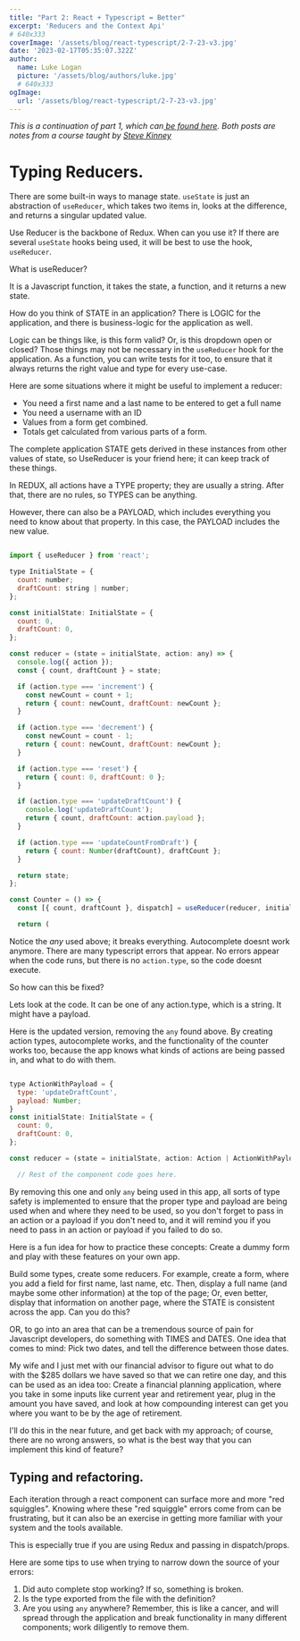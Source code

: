 ```yaml
---
title: "Part 2: React + Typescript = Better"
excerpt: 'Reducers and the Context Api'
# 640x333
coverImage: '/assets/blog/react-typescript/2-7-23-v3.jpg'
date: '2023-02-17T05:35:07.322Z'
author:
  name: Luke Logan
  picture: '/assets/blog/authors/luke.jpg'
  # 640x333
ogImage:
  url: '/assets/blog/react-typescript/2-7-23-v3.jpg'
---
```


*This is a continuation of part 1, which can[ be found here](https://loganwebdev.com/posts/react-and-typescript1). Both posts are notes from a course taught by [Steve Kinney](https://stevekinney.github.io/)*

# Typing Reducers.

There are some built-in ways to manage state. `useState` is just an abstraction of `useReducer`, which takes two items in, looks at the difference, and returns a singular updated value.

Use Reducer is the backbone of Redux. When can you use it? If there are several `useState` hooks being used, it will be best to use the hook, `useReducer`.

What is useReducer?

It is a Javascript function, it takes the state, a function, and it returns a new state.

How do you think of STATE in an application?
There is LOGIC for the application, and there is business-logic for the application as well.

Logic can be things like, is this form valid? Or, is this dropdown open or closed? Those things may not be necessary in the `useReducer` hook for the application. As a function, you can write tests for it too, to ensure that it always returns the right value and type for every use-case.

Here are some situations where it might be useful to implement a reducer:

- You need a first name and a last name to be entered to get a full name
- You need a username with an ID
- Values from a form get combined.
- Totals get calculated from various parts of a form.

The complete application STATE gets derived in these instances from other values of state, so UseReducer is your friend here; it can keep track of these things.

In REDUX, all actions have a TYPE property; they are usually a string. After that, there are no rules, so TYPES can be anything.

However, there can also be a PAYLOAD, which includes everything you need to know about that property. In this case, the PAYLOAD includes the new value.

```js

import { useReducer } from 'react';

type InitialState = {
  count: number;
  draftCount: string | number;
};

const initialState: InitialState = {
  count: 0,
  draftCount: 0,
};

const reducer = (state = initialState, action: any) => {
  console.log({ action });
  const { count, draftCount } = state;

  if (action.type === 'increment') {
    const newCount = count + 1;
    return { count: newCount, draftCount: newCount };
  }

  if (action.type === 'decrement') {
    const newCount = count - 1;
    return { count: newCount, draftCount: newCount };
  }

  if (action.type === 'reset') {
    return { count: 0, draftCount: 0 };
  }

  if (action.type === 'updateDraftCount') {
    console.log('updateDraftCount');
    return { count, draftCount: action.payload };
  }

  if (action.type === 'updateCountFromDraft') {
    return { count: Number(draftCount), draftCount };
  }

  return state;
};

const Counter = () => {
  const [{ count, draftCount }, dispatch] = useReducer(reducer, initialState);

  return (
```


Notice the *any* used above; it breaks everything. Autocomplete doesnt work anymore. There are many typescript errors that appear. No errors appear when the code runs, but there is no `action.type`, so the code doesnt execute.

So how can this be fixed?

Lets look at the code. It can be one of any action.type, which is a string. It might have a payload.

Here is the updated version, removing the `any` found above. By creating action types, autocomplete works, and the functionality of the counter works too, because the app knows what kinds of actions are being passed in, and what to do with them.

```js

type ActionWithPayload = {
  type: 'updateDraftCount',
  payload: Number;
}
const initialState: InitialState = {
  count: 0,
  draftCount: 0,
};

const reducer = (state = initialState, action: Action | ActionWithPayload) => {

  // Rest of the component code goes here.
```

By removing this one and only `any` being used in this app, all sorts of type safety is implemented to ensure that the proper type and payload are being used when and where they need to be used, so you don't forget to pass in an action or a payload if you don't need to, and it will remind you if you need to pass in an action or payload if you failed to do so.

Here is a fun idea for how to practice these concepts: Create a dummy form and play with these features on your own app.

Build some types, create some reducers. For example, create a form, where you add a field for first name, last name, etc. Then, display a full name (and maybe some other information) at the top of the page; Or, even better, display that information on another page, where the STATE is consistent across the app. Can you do this?

OR, to go into an area that can be a tremendous source of pain for Javascript developers, do something with TIMES and DATES. One idea that comes to mind: Pick two dates, and tell the difference between those dates.

My wife and I just met with our financial advisor to figure out what to do with the $285 dollars we have saved so that we can retire one day, and this can be used as an idea too: Create a financial planning application, where you take in some inputs like current year and retirement year, plug in the amount you have saved, and look at how compounding interest can get you where you want to be by the age of retirement.

I'll do this in the near future, and get back with my approach; of course, there are no wrong answers, so what is the best way that you can implement this kind of feature?

## Typing and refactoring.

Each iteration through a react component can surface more and more "red squiggles". Knowing where these "red squiggle" errors come from can be frustrating, but it can also be an exercise in getting more familiar with your system and the tools available.

This is especially true if you are using Redux and passing in dispatch/props.

Here are some tips to use when trying to narrow down the source of your errors:

1. Did auto complete stop working? If so, something is broken.
2. Is the type exported from the file with the definition?
3. Are you using `any` anywhere? Remember, this is like a cancer, and will spread through the application and break functionality in many different components; work diligently to remove them.
